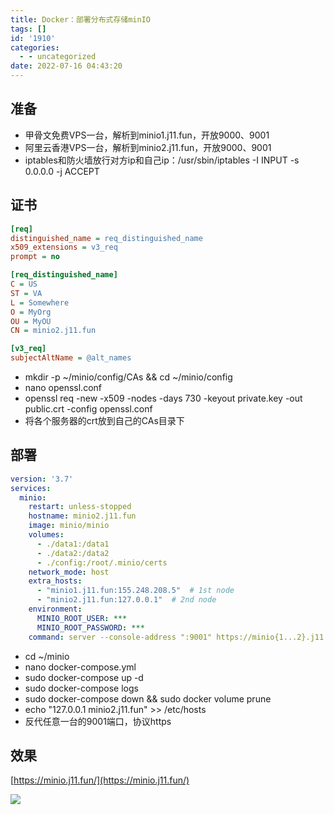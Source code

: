 ```yaml
---
title: Docker：部署分布式存储minIO
tags: []
id: '1910'
categories:
  - - uncategorized
date: 2022-07-16 04:43:20
---
```


## 准备

*   甲骨文免费VPS一台，解析到minio1.j11.fun，开放9000、9001
*   阿里云香港VPS一台，解析到minio2.j11.fun，开放9000、9001
*   iptables和防火墙放行对方ip和自己ip：/usr/sbin/iptables -I INPUT -s 0.0.0.0 -j ACCEPT

## 证书

```ini
[req]
distinguished_name = req_distinguished_name
x509_extensions = v3_req
prompt = no

[req_distinguished_name]
C = US
ST = VA
L = Somewhere
O = MyOrg
OU = MyOU
CN = minio2.j11.fun

[v3_req]
subjectAltName = @alt_names

```

*   mkdir -p ~/minio/config/CAs && cd ~/minio/config
*   nano openssl.conf
*   openssl req -new -x509 -nodes -days 730 -keyout private.key -out public.crt -config openssl.conf
*   将各个服务器的crt放到自己的CAs目录下

## 部署

```yml
version: '3.7'
services:
  minio:
    restart: unless-stopped
    hostname: minio2.j11.fun
    image: minio/minio
    volumes:
      - ./data1:/data1
      - ./data2:/data2
      - ./config:/root/.minio/certs
    network_mode: host
    extra_hosts:
      - "minio1.j11.fun:155.248.208.5"  # 1st node
      - "minio2.j11.fun:127.0.0.1"  # 2nd node
    environment:
      MINIO_ROOT_USER: ***
      MINIO_ROOT_PASSWORD: ***
    command: server --console-address ":9001" https://minio{1...2}.j11.fun/data{1...2}
```

*   cd ~/minio
*   nano docker-compose.yml
*   sudo docker-compose up -d
*   sudo docker-compose logs
*   sudo docker-compose down && sudo docker volume prune
*   echo "127.0.0.1 minio2.j11.fun" >> /etc/hosts
*   反代任意一台的9001端口，协议https

## 效果

[https://minio.j11.fun/](https://minio.j11.fun/)

![](https://img-cdn.limour.top/blog/20220716124213.png)